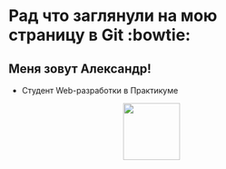# Рад что заглянули на мою страницу в Git :bowtie:
## Меня зовут Александр!
+ Студент Web-разработки в Практикуме
<div id="header" align="center">
  <img src="https://media.giphy.com/media/M9gbBd9nbDrOTu1Mqx/giphy.gif](https://media.giphy.com/media/JIX9t2j0ZTN9S/giphy.gif" width="100"/>
</div>



